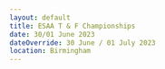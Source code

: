 ```yaml
---
layout: default
title: ESAA T & F Championships
date: 30/01 June 2023
dateOverride: 30 June / 01 July 2023
location: Birmingham
---
```

